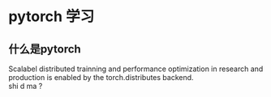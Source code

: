 # pytorch 学习

## 什么是pytorch
Scalabel distributed trainning and performance optimization in research and production is enabled by the torch.distributes backend.<br> shi d ma ?

